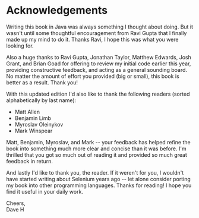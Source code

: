 # Acknowledgements

Writing this book in Java was always something I thought about doing. But it wasn't until some thoughtful encouragement from Ravi Gupta that I finally made up my mind to do it. Thanks Ravi, I hope this was what you were looking for.

Also a huge thanks to Ravi Gupta, Jonathan Taylor, Matthew Edwards, Josh Grant, and Brian Goad for offering to review my initial code earlier this year, providing constructive feedback, and acting as a general sounding board. No matter the amount of effort you provided (big or small), this book is better as a result. Thank you!

With this updated edition I'd also like to thank the following readers (sorted alphabetically by last name):

- Matt Allen
- Benjamin Limb
- Myroslav Oleinykov
- Mark Winspear

Matt, Benjamin, Myroslav, and Mark -- your feedback has helped refine the book into something much more clear and concise than it was before. I'm thrilled that you got so much out of reading it and provided so much great feedback in return.

And lastly I'd like to thank you, the reader. If it weren't for you, I wouldn't have started writing about Selenium years ago -- let alone consider porting my book into other programming languages. Thanks for reading! I hope you find it useful in your daily work.


Cheers,  
Dave H

